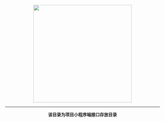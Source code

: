 <p align="center">
    <a href="https://www.cdhaichuang.com" target="_blank">
        <img width="320" src="https://dev.haichuang.pro/logo_info.png">
    </a>
</p>

<hr/>
<p align="center">
    <b>该目录为项目小程序端接口存放目录</b>
</p>
